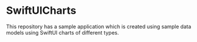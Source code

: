 # SwiftUICharts
This repository has a sample application which is created using sample data models using SwiftUI charts of different types.
